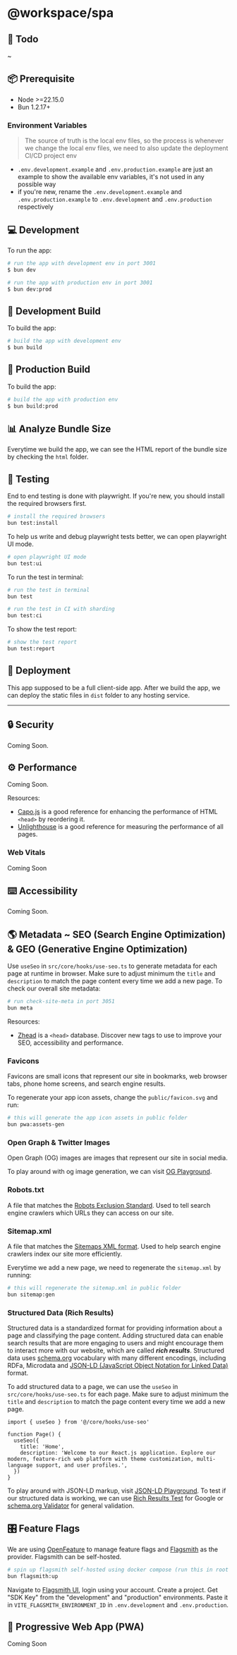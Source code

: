 # @workspace/spa

## 🎯 Todo

~

## 📦 Prerequisite

- Node >=22.15.0
- Bun 1.2.17+

### Environment Variables

> The source of truth is the local env files, so the process is whenever we change the local env files, we need to also update the deployment CI/CD project env

- `.env.development.example` and `.env.production.example` are just an example to show the available env variables, it's not used in any possible way
- if you're new, rename the `.env.development.example` and `.env.production.example` to `.env.development` and `.env.production` respectively

## 💻 Development

To run the app:

```bash
# run the app with development env in port 3001
$ bun dev

# run the app with production env in port 3001
$ bun dev:prod
```

## 🔨 Development Build

To build the app:

```bash
# build the app with development env
$ bun build
```

## 🔨 Production Build

To build the app:

```bash
# build the app with production env
$ bun build:prod
```

## 📊 Analyze Bundle Size

Everytime we build the app, we can see the HTML report of the bundle size by checking the `html` folder.

## 🧪 Testing

End to end testing is done with playwright. If you're new, you should install the required browsers first.

```bash
# install the required browsers
bun test:install
```

To help us write and debug playwright tests better, we can open playwright UI mode.

```bash
# open playwright UI mode
bun test:ui
```

To run the test in terminal:

```bash
# run the test in terminal
bun test

# run the test in CI with sharding
bun test:ci
```

To show the test report:

```bash
# show the test report
bun test:report
```

## 🚀 Deployment

This app supposed to be a full client-side app. After we build the app, we can deploy the static files in `dist` folder to any hosting service.

---

## 🔒 Security

Coming Soon.

## ⚙️ Performance

Coming Soon.

Resources:

- [Capo.js](https://rviscomi.github.io/capo.js/) is a good reference for enhancing the performance of HTML `<head>` by reordering it.
- [Unlighthouse](https://unlighthouse.dev/) is a good reference for measuring the performance of all pages.

### Web Vitals

Coming Soon

## ⌨️ Accessibility

Coming Soon.

## 🌎 Metadata ~ SEO (Search Engine Optimization) & GEO (Generative Engine Optimization)

Use `useSeo` in `src/core/hooks/use-seo.ts` to generate metadata for each page at runtime in browser. Make sure to adjust minimum the `title` and `description` to match the page content every time we add a new page. To check our overall site metadata:

```bash
# run check-site-meta in port 3051
bun meta
```

Resources:

- [Zhead](https://zhead.dev/) is a `<head>` database. Discover new tags to use to improve your SEO, accessibility and performance.

### Favicons

Favicons are small icons that represent our site in bookmarks, web browser tabs, phone home screens, and search engine results.

To regenerate your app icon assets, change the `public/favicon.svg` and run:

```bash
# this will generate the app icon assets in public folder
bun pwa:assets-gen
```

### Open Graph & Twitter Images

Open Graph (OG) images are images that represent our site in social media.

To play around with og image generation, we can visit [OG Playground](https://og-playground.vercel.app/).

### Robots.txt

A file that matches the [Robots Exclusion Standard](https://en.wikipedia.org/wiki/Robots.txt#Standard). Used to tell search engine crawlers which URLs they can access on our site.

### Sitemap.xml

A file that matches the [Sitemaps XML format](https://www.sitemaps.org/protocol.html). Used to help search engine crawlers index our site more efficiently.

Everytime we add a new page, we need to regenerate the `sitemap.xml` by running:

```bash
# this will regenerate the sitemap.xml in public folder
bun sitemap:gen
```

### Structured Data (Rich Results)

Structured data is a standardized format for providing information about a page and classifying the page content. Adding structured data can enable search results that are more engaging to users and might encourage them to interact more with our website, which are called **_rich results_**. Structured data uses [schema.org](https://schema.org/) vocabulary with many different encodings, including RDFa, Microdata and [JSON-LD (JavaScript Object Notation for Linked Data)](https://json-ld.org/) format.

To add structured data to a page, we can use the `useSeo` in `src/core/hooks/use-seo.ts` for each page. Make sure to adjust minimum the `title` and `description` to match the page content every time we add a new page.

```tsx
import { useSeo } from '@/core/hooks/use-seo'

function Page() {
  useSeo({
    title: 'Home',
    description: 'Welcome to our React.js application. Explore our modern, feature-rich web platform with theme customization, multi-language support, and user profiles.',
  })
}
```

To play around with JSON-LD markup, visit [JSON-LD Playground](https://json-ld.org/playground/). To test if our structured data is working, we can use [Rich Results Test](https://search.google.com/test/rich-results) for Google or [schema.org Validator](https://validator.schema.org/) for general validation.

## 🎛️ Feature Flags

We are using [OpenFeature](https://openfeature.dev/) to manage feature flags and [Flagsmith](https://flagsmith.com/) as the provider. Flagsmith can be self-hosted.

```bash
# spin up flagsmith self-hosted using docker compose (run this in root project)
bun flagsmith:up
```

Navigate to [Flagsmith UI](http://localhost:8000/), login using your account. Create a project. Get "SDK Key" from the "development" and "production" environments. Paste it in `VITE_FLAGSMITH_ENVIRONMENT_ID` in `.env.development` and `.env.production`.

## 📱 Progressive Web App (PWA)

Coming Soon
